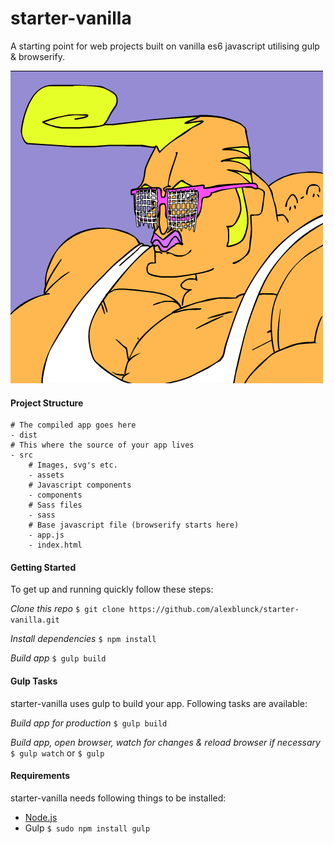 # starter-vanilla
A starting point for web projects built on vanilla es6 javascript utilising gulp & browserify.

![](https://raw.githubusercontent.com/alexblunck/starter-vanilla/master/src/assets/image.gif)

#### Project Structure
```
# The compiled app goes here
- dist
# This where the source of your app lives
- src
    # Images, svg's etc.
    - assets
    # Javascript components
    - components
    # Sass files
    - sass
    # Base javascript file (browserify starts here)
    - app.js
    - index.html
```


#### Getting Started
To get up and running quickly follow these steps:

*Clone this repo*
`$ git clone https://github.com/alexblunck/starter-vanilla.git`

*Install dependencies*
`$ npm install`

*Build app*
`$ gulp build`


#### Gulp Tasks
starter-vanilla uses gulp to build  your app. Following tasks are available:

*Build app for production*
`$ gulp build`

*Build app, open browser, watch for changes &amp; reload browser if necessary*
`$ gulp watch` or `$ gulp`


#### Requirements
starter-vanilla needs following things to be installed:

- [Node.js](https://nodejs.org)
- Gulp `$ sudo npm install gulp`
